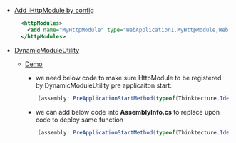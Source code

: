 
* [Add IHttpModule by config](http://www.cnblogs.com/zengen/articles/1184731.html)
  ```xml
    <httpModules>
      <add name="MyHttpModule" type="WebApplication1.MyHttpModule,WebApplication1"/>
    </httpModules>
  ```
* [DynamicModuleUtility](http://www.cnblogs.com/TomXu/p/3756846.html)
  * [Demo](https://github.com/Wwawawa/Thinktecture.IdentityModel/blob/master/source/EmbeddedSts/EmbeddedStsConfiguration.cs)
    * we need below code to make sure HttpModule to be registered by DynamicModuleUtility pre applicaiton start:
    ```cs
        [assembly: PreApplicationStartMethod(typeof(Thinktecture.IdentityModel.EmbeddedSts.EmbeddedStsConfiguration), "Start")]
     ```   

    * we can add below code into **AssemblyInfo.cs** to replace upon code to deploy same function
    ```cs
        [assembly: PreApplicationStartMethod(typeof(Thinktecture.IdentityModel.EmbeddedSts.EmbeddedStsConfiguration), "Start")]
    ```
